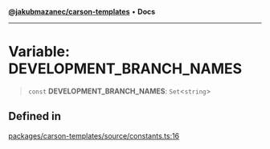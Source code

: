 [**@jakubmazanec/carson-templates**](../README.md) • **Docs**

---

# Variable: DEVELOPMENT_BRANCH_NAMES

> `const` **DEVELOPMENT_BRANCH_NAMES**: `Set`\<`string`\>

## Defined in

[packages/carson-templates/source/constants.ts:16](https://github.com/jakubmazanec/tools/blob/053e1fea9cfce27a70a78b00a30cdd281cb0a72b/packages/carson-templates/source/constants.ts#L16)
